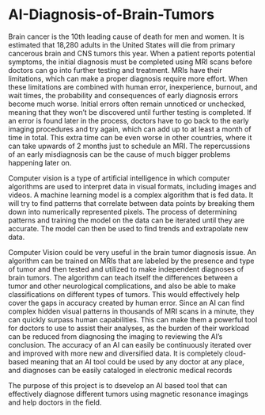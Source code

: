 # AI-Diagnosis-of-Brain-Tumors

Brain cancer is the 10th leading cause of death for men and women. It is estimated that 18,280 adults in the United States will die from primary cancerous brain and CNS tumors this year. When a patient reports potential symptoms, the initial diagnosis must be completed using MRI scans before doctors can go into further testing and treatment. MRIs have their limitations, which can make a proper diagnosis require more effort. When these limitations are combined with human error, inexperience, burnout, and wait times, the probability and consequences of early diagnosis errors become much worse. Initial errors often remain unnoticed or unchecked, meaning that they won’t be discovered until further testing is completed. If an error is found later in the process, doctors have to go back to the early imaging procedures and try again, which can add up to at least a month of time in total. This extra time can be even worse in other countries, where it can take upwards of 2 months just to schedule an MRI. The repercussions of an early misdiagnosis can be the cause of much bigger problems happening later on.

Computer vision is a type of artificial intelligence in which computer algorithms are used to interpret data in visual formats, including images and videos. A machine learning model is a complex algorithm that is fed data. It will try to find patterns that correlate between data points by breaking them down into numerically represented pixels. The process of determining patterns and training the model on the data can be iterated until they are accurate. The model can then be used to find trends and extrapolate new data. 

Computer Vision could be very useful in the brain tumor diagnosis issue. An algorithm can be trained on MRIs that are labeled by the presence and type of tumor and then tested and utilized to make independent diagnoses of brain tumors. The algorithm can teach itself the differences between a tumor and other neurological complications, and also be able to make classifications on different types of tumors.  This would effectively help cover the gaps in accuracy created by human error.  Since an AI can find complex hidden visual patterns in thousands of  MRI scans in a minute, they can quickly surpass human capabilities. This can make them a powerful tool for doctors to use to assist their analyses, as the burden of their workload can be reduced from diagnosing the imaging to reviewing the AI’s conclusion. The accuracy of an AI can easily be continuously iterated over and improved with more new and diversified data.   It is completely cloud-based meaning that an AI tool could be used by any doctor at any place, and diagnoses can be easily cataloged in electronic medical records

The purpose of this project is to dsevelop an AI based tool that can effectively diagnose different tumors using magnetic resonance imagings and help doctors in the field.
